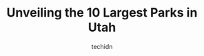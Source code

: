 ---
layout: ampstory
image: https://i0.wp.com/paketmu.com/wp-content/uploads/2023/06/neptune-park-0-in-utah-1686369762.jpeg?resize=640,853
author: techidn
featured: false
description: Explore the diverse Park scene in Utah, home to an incredible selection of 10 establishments catering to every taste. Whether youre in search of iconic favorites or undiscovered treasures, 
title: Unveiling the 10 Largest Parks in Utah
cover:
   title: Unveiling the 10 Largest Parks in Utah
   subtitle: RICKPATE
   background: https://paketmu.com/wp-content/uploads/2023/06/neptune-park-0-in-utah-1686369762.jpeg

pages: 
 - layout: thirds
   top: <h1>#1 Dead Horse Point State Park</h1>
   bottom: "<p>A great stop and so worth the 20 $ entry fee. I did the east west rim trail which is a loop during the sunset and it was very good. Start with the west rim. The trail ove</p>"
   background: https://paketmu.com/wp-content/uploads/2023/06/neptune-park-1-in-utah-1686369764.jpeg
   backgroundblur: true
 - layout: thirds
   top: <h1>#2 Great Salt Lake State Park</h1>
   bottom: "<p>Worth the $5 vehicle fee to check out at least once. The visitors center has an interesting little exhibit that explains the geographical history behind the salt lake.</p>"
   background: https://paketmu.com/wp-content/uploads/2023/06/neptune-park-2-in-utah-1686369764.jpeg
   cta:
      link: https://paketmu.com/unveiling-the-10-largest-parks-in-utah/
      text: Unveiling the 10 Largest Parks in Utah
 - layout: thirds
   top: <h1>#3 Memory Grove Park</h1>
   bottom: "<p>Great for a short or long hike. The start of the trail is close to the city, more like a park, good for hangout and rest with friends or family. The middle is more in the</p>"
   background: https://paketmu.com/wp-content/uploads/2023/06/neptune-park-3-in-utah-1686369765.jpeg
   cta:
      link: https://paketmu.com/unveiling-the-10-largest-parks-in-utah/
      text: Unveiling the 10 Largest Parks in Utah
 - layout: thirds
   top: <h1>#4 Goblin Valley State Park</h1>
   bottom: "<p>Goblin Valley Rd, Green River, UT 84525, United States</p>"
   background: https://images.unsplash.com/photo-1489694553447-4c9339da310d?ixlib=rb-4.0.3&ixid=MnwxMjA3fDB8MHxwaG90by1wYWdlfHx8fGVufDB8fHx8&auto=format&fit=crop&w=640&h=853&q=80
   cta:
      link: https://paketmu.com/unveiling-the-10-largest-parks-in-utah/
      text: Unveiling the 10 Largest Parks in Utah
 - layout: thirds
   top: <h1>#5 Jordanelle State Park</h1>
   bottom: "<p>515 UT-319, Heber City, UT 84032, United States</p>"
   background: https://images.unsplash.com/photo-1541356665065-22676f35dd40?ixlib=rb-4.0.3&ixid=MnwxMjA3fDB8MHxwaG90by1wYWdlfHx8fGVufDB8fHx8&auto=format&fit=crop&w=640&h=853&q=80
   cta:
      link: https://paketmu.com/unveiling-the-10-largest-parks-in-utah/
      text: Unveiling the 10 Largest Parks in Utah
 - layout: thirds
   top: <h1>#6 Pioneer Park</h1>
   bottom: "<p>350 S 300 W, Salt Lake City, UT 84101, United States</p>"
   background: https://images.unsplash.com/photo-1567360425618-1594206637d2?ixlib=rb-4.0.3&ixid=MnwxMjA3fDB8MHxwaG90by1wYWdlfHx8fGVufDB8fHx8&auto=format&fit=crop&w=640&h=853&q=80
   cta:
      link: https://paketmu.com/unveiling-the-10-largest-parks-in-utah/
      text: Unveiling the 10 Largest Parks in Utah
 - layout: thirds
   top: <h1>#7 Nielsens Grove Park</h1>
   bottom: "<p>2000 Sandhill Rd, Orem, UT 84058, United States</p>"
   background: https://images.unsplash.com/photo-1546497974-b213c9efb599?ixlib=rb-4.0.3&ixid=MnwxMjA3fDB8MHxwaG90by1wYWdlfHx8fGVufDB8fHx8&auto=format&fit=crop&w=640&h=853&q=80
   cta:
      link: https://paketmu.com/unveiling-the-10-largest-parks-in-utah/
      text: Unveiling the 10 Largest Parks in Utah
 - layout: thirds
   middle: Continue reading...
   background: https://images.unsplash.com/photo-1553949345-eb786bb3f7ba?ixlib=rb-4.0.3&ixid=MnwxMjA3fDB8MHxwaG90by1wYWdlfHx8fGVufDB8fHx8&auto=format&fit=crop&w=640&h=853&q=80
   cta:
      link: https://paketmu.com/unveiling-the-10-largest-parks-in-utah/
      text: Unveiling the 10 Largest Parks in Utah
      
---